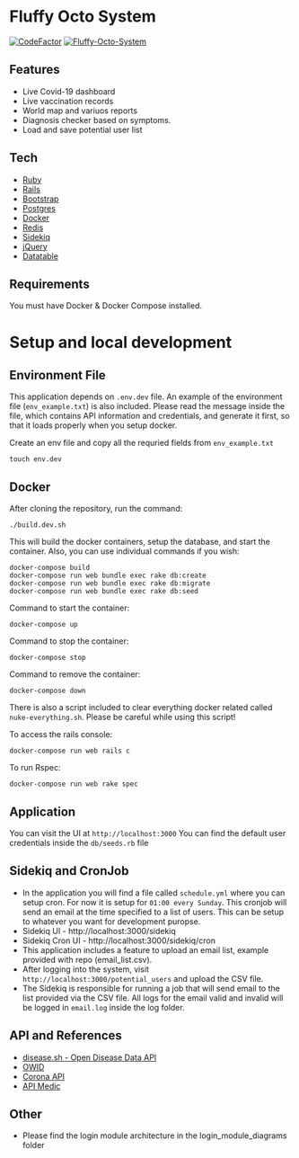 # Fluffy Octo System

[![CodeFactor](https://www.codefactor.io/repository/github/arisal2/fluffy-octo-system/badge)](https://www.codefactor.io/repository/github/arisal2/fluffy-octo-system)
[![Fluffy-Octo-System](https://github.com/arisal2/fluffy-octo-system/actions/workflows/fluffy_octo_system.yml/badge.svg)](https://github.com/arisal2/fluffy-octo-system/actions/workflows/fluffy_octo_system.yml)

## Features
- Live Covid-19 dashboard
- Live vaccination records
- World map and variuos reports
- Diagnosis checker based on symptoms. 
- Load and save potential user list

## Tech

- [Ruby](https://www.ruby-lang.org/en/)
- [Rails](https://rubyonrails.org/)
- [Bootstrap](https://getbootstrap.com/)
- [Postgres](https://www.postgresql.org/)
- [Docker](https://www.docker.com/)
- [Redis](https://redis.io/)
- [Sidekiq](https://sidekiq.org/)
- [jQuery](https://jquery.com/)
- [Datatable](https://datatables.net/)

## Requirements

You must have Docker & Docker Compose installed.

# Setup and local development

## Environment File

This application depends on `.env.dev` file. An example of the environment file (`env_example.txt`) is also included. Please read the message inside the file, which contains API information and credentials, and generate it first, so that it loads properly when you setup docker.

Create an env file and copy all the requried fields from `env_example.txt`
```
touch env.dev
```

## Docker
After cloning the repository, run the command:
```
./build.dev.sh
```
This will build the docker containers, setup the database, and start the container.
Also, you can use individual commands if you wish:

```
docker-compose build
docker-compose run web bundle exec rake db:create
docker-compose run web bundle exec rake db:migrate
docker-compose run web bundle exec rake db:seed
```

Command to start the container: 
```
docker-compose up
```
Command to stop the container: 
```
docker-compose stop
```
Command to remove the container: 
```
docker-compose down
```

There is also a script included to clear everything docker related called `nuke-everything.sh`. Please be careful while using this script!

To access the rails console:
```
docker-compose run web rails c
```

To run Rspec:
```
docker-compose run web rake spec
```

## Application

You can visit the UI at `http://localhost:3000`
You can find the default user credentials inside the `db/seeds.rb` file

## Sidekiq and CronJob
- In the application you will find a file called `schedule.yml` where you can setup cron. For now it is setup for `01:00 every Sunday`. This cronjob will send an email at the time specified to a list of users.  This can be setup to whatever you want for development puropse.
- Sidekiq UI - http://localhost:3000/sidekiq
- Sidekiq Cron UI - http://localhost:3000/sidekiq/cron
- This application includes a feature to upload an email list, example provided with repo (email_list.csv).
- After logging into the system, visit  `http://localhost:3000/potential_users` and upload the CSV file.
- The Sidekiq is responsible for running a job that will send email to the list provided via the CSV file. All logs for the email valid and invalid will be logged in `email.log` inside the log folder.

## API and References
- [disease.sh - Open Disease Data API](https://disease.sh)
- [OWID](https://ourworldindata.org)
- [Corona API](https://corona-api.com)
- [API Medic](https://apimedic.com)

## Other

- Please find the login module architecture in the login_module_diagrams folder
